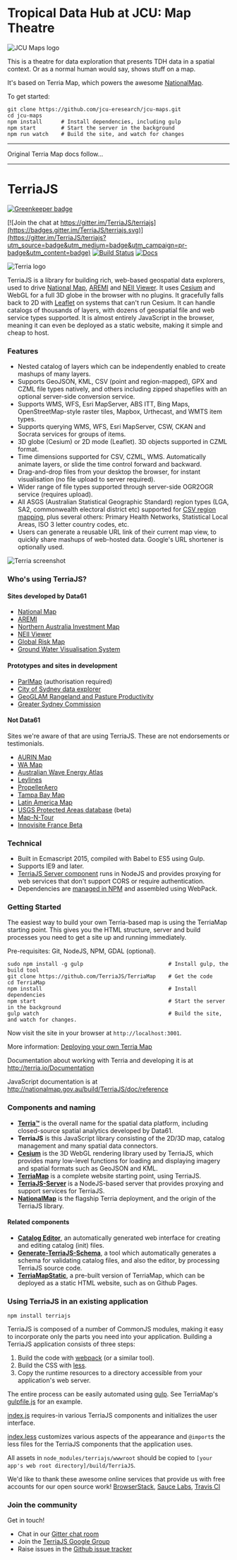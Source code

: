 Tropical Data Hub at JCU: Map Theatre
=====================================
![JCU Maps logo](blue-shadow.png "JCU Maps logo")

This is a theatre for data exploration that presents TDH data in a
spatial context.  Or as a normal human would say, shows stuff on a
map.

It's based on Terria Map, which powers the awesome
[NationalMap](nationalmap.gov.au).

To get started:

```
git clone https://github.com/jcu-eresearch/jcu-maps.git
cd jcu-maps
npm install      # Install dependencies, including gulp
npm start        # Start the server in the background
npm run watch    # Build the site, and watch for changes
```

----

Original Terria Map docs follow...

----


TerriaJS
============

[![Greenkeeper badge](https://badges.greenkeeper.io/TerriaJS/terriajs.svg)](https://greenkeeper.io/)

[![Join the chat at https://gitter.im/TerriaJS/terriajs](https://badges.gitter.im/TerriaJS/terriajs.svg)](https://gitter.im/TerriaJS/terriajs?utm_source=badge&utm_medium=badge&utm_campaign=pr-badge&utm_content=badge) [![Build Status](https://travis-ci.org/TerriaJS/terriajs.svg?branch=master)](https://travis-ci.org/TerriaJS/terriajs) [![Docs](https://img.shields.io/badge/docs-online-blue.svg)](http://terria.io/Documentation)

![Terria logo](terria-logo.png "Terria logo")

TerriaJS is a library for building rich, web-based geospatial data explorers, used to drive [National Map](http://nationalmap.gov.au), [AREMI](http://nationalmap.gov.au/renewables) and [NEII Viewer](neiiviewer.nicta.com.au).  It uses [Cesium](https://cesiumjs.org) and WebGL for a full 3D globe in the browser with no plugins.  It gracefully falls back to 2D with [Leaflet](http://leafletjs.com/) on systems that can't run Cesium. It can handle catalogs of thousands of layers, with dozens of geospatial file and web service types supported. It is almost entirely JavaScript in the browser, meaning it can even be deployed as a static website, making it simple and cheap to host.

### Features

* Nested catalog of layers which can be independently enabled to create mashups of many layers.
* Supports GeoJSON, KML, CSV (point and region-mapped), GPX and CZML file types natively, and others including zipped shapefiles with an optional server-side conversion service.
* Supports WMS, WFS, Esri MapServer, ABS ITT, Bing Maps, OpenStreetMap-style raster tiles, Mapbox, Urthecast, and WMTS item types.
* Supports querying WMS, WFS, Esri MapServer, CSW, CKAN and Socrata services for groups of items.
* 3D globe (Cesium) or 2D mode (Leaflet). 3D objects supported in CZML format.
* Time dimensions supported for CSV, CZML, WMS. Automatically animate layers, or slide the time control forward and backward.
* Drag-and-drop files from your desktop the browser, for instant visualisation (no file upload to server required).
* Wider range of file types supported through server-side OGR2OGR service (requires upload).
* All ASGS (Australian Statistical Geographic Standard) region types (LGA, SA2, commonwealth electoral district etc) supported for [CSV region mapping](https://github.com/TerriaJS/nationalmap/wiki/csv-geo-au), plus several others: Primary Health Networks, Statistical Local Areas, ISO 3 letter country codes, etc.
* Users can generate a reusable URL link of their current map view, to quickly share mashups of web-hosted data. Google's URL shortener is optionally used.

![Terria screenshot](terria-screenshot.png "Terria screenshot")

### Who's using TerriaJS?

#### Sites developed by Data61

* [National Map](http://nationalmap.gov.au)
* [AREMI](http://nationalmap.gov.au/renewables)
* [Northern Australia Investment Map](http://nationalmap.gov.au/northernaustralia)
* [NEII Viewer](http://neii.org.au/viewer)
* [Global Risk Map](http://globalriskmap.nicta.com.au)
* [Ground Water Visualisation System](http://groundwater-vis.research.nicta.com.au/)

#### Prototypes and sites in development

* [ParlMap](http://parlmap.terria.io/) (authorisation required)
* [City of Sydney data explorer](http://data.cityofsydney.nsw.gov.au/map)
* [GeoGLAM Rangeland and Pasture Productivity](http://map.geo-rapp.org/)
* [Greater Sydney Commission](http://nationalmap.research.nicta.com.au/greatersydney/)

#### Not Data61

Sites we're aware of that are using TerriaJS. These are not endorsements or testimonials.

* [AURIN Map](http://map.aurin.org.au/)
* [WA Map](http://map.beta.data.wa.gov.au/)
* [Australian Wave Energy Atlas](http://awavea.csiro.au/)
* [Leylines](http://maps.leylines.ch/)
* [PropellerAero](http://www.propelleraero.com/)
* [Tampa Bay Map](http://tampabaymap.org/)
* [Latin America Map](http://www.latam-map.org/)
* [USGS Protected Areas database](https://maps.usgs.gov/beta/padus/) (beta)
* [Map-N-Tour](http://mapntour.squarespace.com/news/?tag=3D+Map+Platforms)
* [Innovisite France Beta](http://www.innovisite.com/map/france/)

### Technical

* Built in Ecmascript 2015, compiled with Babel to ES5 using Gulp.
* Supports IE9 and later.
* [TerriaJS Server component](https://github.com/TerriajS/TerriaJS-Server) runs in NodeJS and provides proxying for web services that don't support CORS or require authentication.
* Dependencies are [managed in NPM](https://www.npmjs.com/~terria) and assembled using WebPack.

### Getting Started ###
The easiest way to build your own Terria-based map is using the TerriaMap starting point. This gives you the HTML structure, server and build processes you need to get a site up and running immediately.

Pre-requisites: Git, NodeJS, NPM, GDAL (optional).

```
sudo npm install -g gulp                           # Install gulp, the build tool
git clone https://github.com/TerriaJS/TerriaMap    # Get the code
cd TerriaMap
npm install                                        # Install dependencies
npm start                                          # Start the server in the background
gulp watch                                         # Build the site, and watch for changes.
```

Now visit the site in your browser at `http://localhost:3001`.

More information: [Deploying your own Terria Map](https://github.com/NICTA/nationalmap/wiki/Deploying-your-own-Terria-Map)

Documentation about working with Terria and developing it is at http://terria.io/Documentation

JavaScript documentation is at http://nationalmap.gov.au/build/TerriaJS/doc/reference

### Components and naming

* **[Terria™](http://terria.io)** is the overall name for the spatial data platform, including closed-source spatial analytics developed by Data61.
* **TerriaJS** is this JavaScript library consisting of the 2D/3D map, catalog management and many spatial data connectors.
* **[Cesium](https://github.com/TerriaJS/Cesium)** is the 3D WebGL rendering library used by TerriaJS, which provides many low-level functions for loading and displaying imagery and spatial formats such as GeoJSON and KML.
* **[TerriaMap](https://github.com/TerriaJS/TerriaMap)** is a complete website starting point, using TerriaJS.
* **[TerriaJS-Server](https://github.com/TerriaJS/TerriaJS-Server)** is a NodeJS-based server that provides proxying and support services for TerriaJS.
* **[NationalMap](https://github.com/NICTA/NationalMap)** is the flagship Terria deployment, and the origin of the TerriaJS library.

#### Related components

* **[Catalog Editor](https://github.com/TerriaJS/catalog-editor)**, an automatically generated web interface for creating and editing catalog (init) files.
* **[Generate-TerriaJS-Schema](https://github.com/TerriaJS/generate-terriajs-schema)**, a tool which automatically generates a schema for validating catalog files, and also the editor, by processing TerriaJS source code.
* **[TerriaMapStatic](https://github.com/terriajs/terriamapstatic)**, a pre-built version of TerriaMap, which can be deployed as a static HTML website, such as on Github Pages.

### Using TerriaJS in an existing application

```
npm install terriajs
```

TerriaJS is composed of a number of CommonJS modules, making it easy to incorporate only the parts you need into your application.  Building a TerriaJS application consists of three steps:

1. Build the code with [webpack](https://webpack.github.io/) (or a similar tool).
2. Build the CSS with [less](http://lesscss.org/).
3. Copy the runtime resources to a directory accessible from your application's web server.

The entire process can be easily automated using [gulp](http://gulpjs.com/).  See TerriaMap's [gulpfile.js](https://github.com/TerriaJS/TerriaMap/blob/master/gulpfile.js) for an example.

[index.js](https://github.com/TerriaJS/TerriaMap/blob/master/index.js) requires-in various TerriaJS components and initializes the user interface.

[index.less](https://github.com/NICTA/nationalmap/blob/master/index.less) customizes various aspects of the appearance and `@import`s the less files for the TerriaJS components that the application uses.

All assets in `node_modules/terriajs/wwwroot` should be copied to `[your app's web root directory]/build/TerriaJS`.

We'd like to thank these awesome online services that provide us with free accounts for our open source work!  [BrowserStack](https://www.browserstack.com), [Sauce Labs](https://saucelabs.com/), [Travis CI](https://travis-ci.org/)

### Join the community

Get in touch!

* Chat in our [Gitter chat room](https://gitter.im/TerriaJS/terriajs)
* Join the [TerriaJS Google Group](https://groups.google.com/forum/#!forum/terriajs)
* Raise issues in the [Github issue tracker](https://github.com/TerriaJS/TerriaJS)